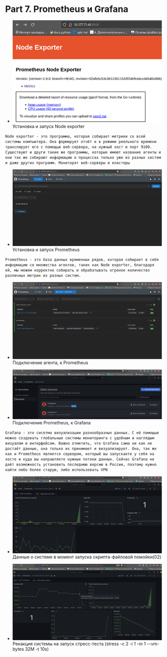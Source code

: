 # Part 7. Prometheus и Grafana

- ![Part_7](scrins/image1.png "Start Node exporter") Установка и запуск Node exporter

`Node exporter - это программа, которая собирает метрики со всей системы компьютера. Она
формирует отчёт и в режими реельного времени транслирует его с помощью веб-сервера, на нужный хост и порт 9100. Существуют и други такие же программы, которые имеют название агенты и они так же собирают информацию о процессах только уже из разных систем и даже других программ. Мониторят веб-серверы и кластеры`

- ![Part_7](scrins/image2.png "Start Prometheus") Установка и запуск Prometheus

`Prometheus - это база данных временных рядов, которая собирает в себя информацию со множества агентов, таких как Node exporter, благодаря ей, мы можем корректно собирать и обрабатывать огроное количество различных метрик из разных систем.`

- ![Part_7](scrins/image3.png "Connection Node exporter with Prometheus") Подключение агента, к  Prometheus

- ![Part_7](scrins/image4.png "Connection Prometheus with Grafana") Подключение Prometheus, к  Grafana

`Grafana - это сисетма визуализации разнообразных данных. С её помощью можно создовать глобальные системы мониторинга с удобным и наглядым визуалом и интерфейсом. Важно отметить, что Grafana сама ни как не достаёт данные, она только их принимает и визуализирует. Она, так же как и Prometheus является сервером, который вы запускаете у себя на хосте и куда вы направляете нужные потоки данных. Сейчас Grafana не даёт возможность установить последнюю версию в России, поэтому нужно найти либо более старую, либо использовать VPN`

- ![Part_7](scrins/image5.png "Launching a file dump script") Данные о системе в момент запуска скрипта-файловой помойки(02)

- ![Part_7](scrins/image6.png "Running a stress test") Рекакция системы на запуск стресс-теста
(stress -c 2 -i 1 -m 1 --vm-bytes 32M -t 10s)

